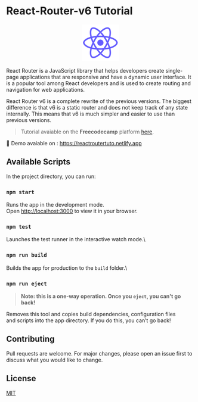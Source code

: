 # React-Router-v6 Tutorial

<div align="center" >
  <img alt="React Logo" style="height: 99px;" src="https://github.com/Oth-mane1/React-Router-v6-Tuto/blob/main/src/images/reactLogo.svg" />
</div>

React Router is a JavaScript library that helps developers create single-page applications that are responsive and have a dynamic user interface. 
It is a popular tool among React developers and is used to create routing and navigation for web applications.

React Router v6 is a complete rewrite of the previous versions. The biggest difference is that v6 is a static router and does not keep track of any state internally.
This means that v6 is much simpler and easier to use than previous versions.

>Tutorial avaiable on the **Freecodecamp** platform [here](https://www.freecodecamp.org/news/learn-react-router-6/).

🎲 Demo avaiable on :  https://reactroutertuto.netlify.app

## Available Scripts

In the project directory, you can run:

### `npm start`

Runs the app in the development mode.\
Open [http://localhost:3000](http://localhost:3000) to view it in your browser.

### `npm test`

Launches the test runner in the interactive watch mode.\

### `npm run build`

Builds the app for production to the `build` folder.\

### `npm run eject`

>**Note: this is a one-way operation. Once you `eject`, you can't go back!**

Removes this tool and copies build dependencies, configuration files\
and scripts into the app directory. If you do this, you can’t go back!

## Contributing
Pull requests are welcome. For major changes, please open an issue first to discuss what you would like to change.

## License
[MIT](https://github.com/Oth-mane1/React-Router-v6-Tuto/blob/main/LICENSE)
